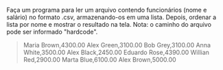 Faça um programa para ler um arquivo contendo funcionários (nome e salário) no formato .csv, armazenando-os em uma lista. Depois, ordenar a lista por nome e mostrar o resultado na tela. Nota: o caminho do arquivo pode ser informado "hardcode".

> Maria Brown,4300.00
> Alex Green,3100.00
> Bob Grey,3100.00
> Anna White,3500.00
> Alex Black,2450.00
> Eduardo Rose,4390.00
> Willian Red,2900.00
> Marta Blue,6100.00
> Alex Brown,5000.00